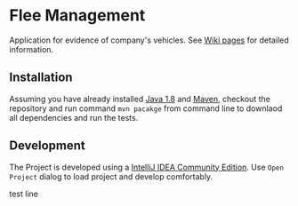 # Flee Management

Application for evidence of company's vehicles. See [Wiki pages](https://github.com/Qerts/pa165-java/wiki) for detailed information.

## Installation

Assuming you have already installed [Java 1.8](http://www.oracle.com/technetwork/java/javase/downloads/index.html) and [Maven](https://maven.apache.org/),
checkout the repository and run command `mvn pacakge` from command line to downlaod all dependencies and run the tests.

## Development

The Project is developed using a [IntelliJ IDEA Community Edition](https://www.jetbrains.com/idea/). Use `Open Project` dialog to load project and develop comfortably.

test line

